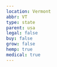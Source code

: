 ```yaml
---
location: Vermont
abbr: VT
type: state
parent: usa
legal: false
buy: false
grow: false
hemp: true
medical: true
---
```


